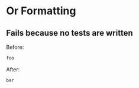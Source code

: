 <!-- gen:mayoverwrite -->
# Or Formatting

## Fails because no tests are written

Before:
```ruby
foo
```

After:
```ruby
bar
```
